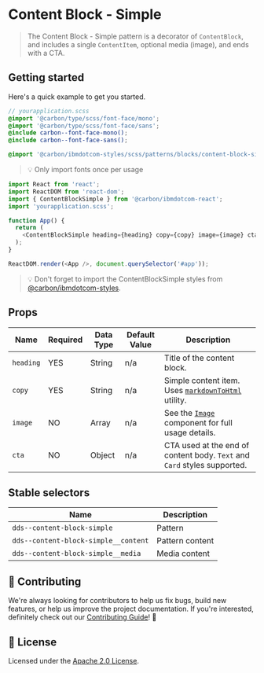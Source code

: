 # Content Block - Simple

> The Content Block - Simple pattern is a decorator of `ContentBlock`, and
> includes a single `ContentItem`, optional media (image), and ends with a CTA.

## Getting started

Here's a quick example to get you started.

```scss
// yourapplication.scss
@import '@carbon/type/scss/font-face/mono';
@import '@carbon/type/scss/font-face/sans';
@include carbon--font-face-mono();
@include carbon--font-face-sans();

@import '@carbon/ibmdotcom-styles/scss/patterns/blocks/content-block-simple/content-block-simple';
```

> 💡 Only import fonts once per usage

```javascript
import React from 'react';
import ReactDOM from 'react-dom';
import { ContentBlockSimple } from '@carbon/ibmdotcom-react';
import 'yourapplication.scss';

function App() {
  return (
    <ContentBlockSimple heading={heading} copy={copy} image={image} cta={cta} />
  );
}

ReactDOM.render(<App />, document.querySelector('#app'));
```

> 💡 Don't forget to import the ContentBlockSimple styles from
> [@carbon/ibmdotcom-styles](https://github.com/carbon-design-system/ibm-dotcom-library/blob/master/packages/styles).

## Props

| Name      | Required | Data Type | Default Value | Description                                                                                                                                                                   |
| --------- | -------- | --------- | ------------- | ----------------------------------------------------------------------------------------------------------------------------------------------------------------------------- |
| `heading` | YES      | String    | n/a           | Title of the content block.                                                                                                                                                   |
| `copy`    | YES      | String    | n/a           | Simple content item. Uses [`markdownToHtml`](https://github.com/carbon-design-system/ibm-dotcom-library/tree/master/packages/utilities/src/utilities/markdownToHtml) utility. |
| `image`   | NO       | Array     | n/a           | See the [`Image`](https://github.com/carbon-design-system/ibm-dotcom-library/tree/master/packages/react/src/components/Image) component for full usage details.               |
| `cta`     | NO       | Object    | n/a           | CTA used at the end of content body. `Text` and `Card` styles supported.                                                                                                      |

## Stable selectors

| Name                                 | Description     |
| ------------------------------------ | --------------- |
| `dds--content-block-simple`          | Pattern         |
| `dds--content-block-simple__content` | Pattern content |
| `dds--content-block-simple__media`   | Media content   |

## 🙌 Contributing

We're always looking for contributors to help us fix bugs, build new features,
or help us improve the project documentation. If you're interested, definitely
check out our
[Contributing Guide](https://github.com/carbon-design-system/ibm-dotcom-library/blob/master/.github/CONTRIBUTING.md)!
👀

## 📝 License

Licensed under the
[Apache 2.0 License](https://github.com/carbon-design-system/ibm-dotcom-library/blob/master/LICENSE).
